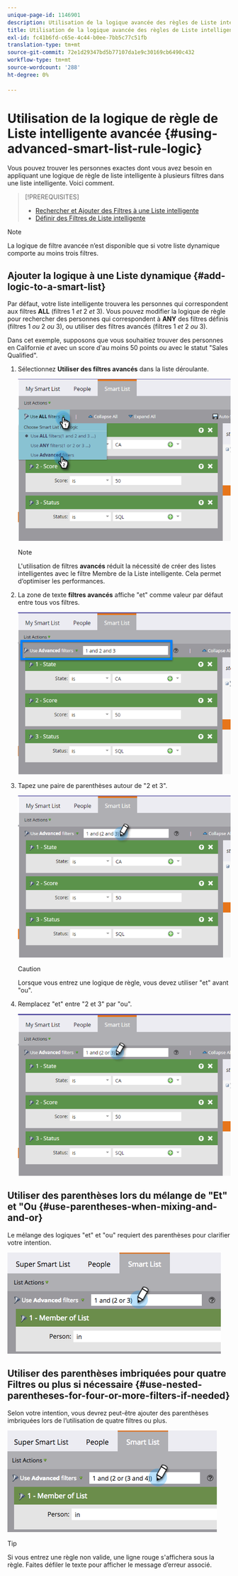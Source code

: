 ```yaml
---
unique-page-id: 1146901
description: Utilisation de la logique avancée des règles de Liste intelligente - Docs Marketo - Documentation du produit
title: Utilisation de la logique avancée des règles de Liste intelligente
exl-id: fc41b6fd-c65e-4c44-b0ee-7bb5c77c51fb
translation-type: tm+mt
source-git-commit: 72e1d29347bd5b77107da1e9c30169cb6490c432
workflow-type: tm+mt
source-wordcount: '288'
ht-degree: 0%

---
```


# Utilisation de la logique de règle de Liste intelligente avancée {#using-advanced-smart-list-rule-logic}

Vous pouvez trouver les personnes exactes dont vous avez besoin en appliquant une logique de règle de liste intelligente à plusieurs filtres dans une liste intelligente. Voici comment.

>[!PREREQUISITES]
>
>* [Rechercher et Ajouter des Filtres à une Liste intelligente](/help/marketo/product-docs/core-marketo-concepts/smart-lists-and-static-lists/creating-a-smart-list/find-and-add-filters-to-a-smart-list.md)
>* [Définir des Filtres de Liste intelligente](/help/marketo/product-docs/core-marketo-concepts/smart-lists-and-static-lists/creating-a-smart-list/define-smart-list-filters.md)


>[!NOTE]
>
>La logique de filtre avancée n’est disponible que si votre liste dynamique comporte au moins trois filtres.

## Ajouter la logique à une Liste dynamique {#add-logic-to-a-smart-list}

Par défaut, votre liste intelligente trouvera les personnes qui correspondent aux filtres **ALL** (filtres 1 _et_ 2 _et_ 3). Vous pouvez modifier la logique de règle pour rechercher des personnes qui correspondent à **ANY** des filtres définis (filtres 1 _ou_ 2 _ou_ 3), ou utiliser des filtres avancés (filtres 1 _et_ 2 _ou_ 3).

Dans cet exemple, supposons que vous souhaitiez trouver des personnes en Californie _et_ avec un score d&#39;au moins 50 points _ou_ avec le statut &quot;Sales Qualified&quot;.

1. Sélectionnez **Utiliser des filtres avancés** dans la liste déroulante.

   ![](assets/one.png)

   >[!NOTE]
   >
   >L&#39;utilisation de filtres **avancés** réduit la nécessité de créer des listes intelligentes avec le filtre Membre de la Liste intelligente. Cela permet d’optimiser les performances.

1. La zone de texte **filtres avancés** affiche &quot;et&quot; comme valeur par défaut entre tous vos filtres.

   ![](assets/two-2.png)

1. Tapez une paire de parenthèses autour de &quot;2 et 3&quot;.

   ![](assets/three-2.png)

   >[!CAUTION]
   >
   >Lorsque vous entrez une logique de règle, vous devez utiliser &quot;et&quot; avant &quot;ou&quot;.

1. Remplacez &quot;et&quot; entre &quot;2 et 3&quot; par &quot;ou&quot;.

   ![](assets/four-1.png)

## Utiliser des parenthèses lors du mélange de &quot;Et&quot; et &quot;Ou {#use-parentheses-when-mixing-and-and-or}

Le mélange des logiques &quot;et&quot; et &quot;ou&quot; requiert des parenthèses pour clarifier votre intention.

![](assets/advancedfilters-parent.png)

## Utiliser des parenthèses imbriquées pour quatre Filtres ou plus si nécessaire {#use-nested-parentheses-for-four-or-more-filters-if-needed}

Selon votre intention, vous devrez peut-être ajouter des parenthèses imbriquées lors de l’utilisation de quatre filtres ou plus.

![](assets/advancedfilters-nested.png)

>[!TIP]
>
>Si vous entrez une règle non valide, une ligne rouge s&#39;affichera sous la règle. Faites défiler le texte pour afficher le message d’erreur associé.
